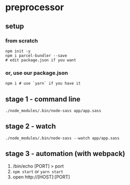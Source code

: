 # preprocessor

## setup

### from scratch

```
npm init -y
npm i parcel-bundler --save
# edit package.json if you want
```

### or, use our package.json

```
npm i # use `yarn` if you have it
```

## stage 1 - command line

```
./node_modules/.bin/node-sass app/app.sass
```

## stage 2 - watch

```
./node_modules/.bin/node-sass --watch app/app.sass
```

## stage 3 - automation (with webpack)

1. /bin/echo [PORT] > port
2. `npm start` or `yarn start`
3. open http://[HOST]:[PORT]
